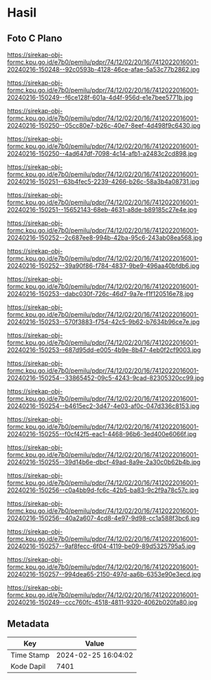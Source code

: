 # Hasil

## Foto C Plano

https://sirekap-obj-formc.kpu.go.id/e7b0/pemilu/pdpr/74/12/02/20/16/7412022016001-20240216-150248--92c0593b-4128-46ce-afae-5a53c77b2862.jpg

https://sirekap-obj-formc.kpu.go.id/e7b0/pemilu/pdpr/74/12/02/20/16/7412022016001-20240216-150249--f6ce128f-601a-4d4f-956d-e1e7bee5771b.jpg

https://sirekap-obj-formc.kpu.go.id/e7b0/pemilu/pdpr/74/12/02/20/16/7412022016001-20240216-150250--05cc80e7-b26c-40e7-8eef-4d498f9c6430.jpg

https://sirekap-obj-formc.kpu.go.id/e7b0/pemilu/pdpr/74/12/02/20/16/7412022016001-20240216-150250--4ad647df-7098-4c14-afb1-a2483c2cd898.jpg

https://sirekap-obj-formc.kpu.go.id/e7b0/pemilu/pdpr/74/12/02/20/16/7412022016001-20240216-150251--63b4fec5-2239-4266-b26c-58a3b4a08731.jpg

https://sirekap-obj-formc.kpu.go.id/e7b0/pemilu/pdpr/74/12/02/20/16/7412022016001-20240216-150251--15652143-68eb-4631-a8de-b89185c27e4e.jpg

https://sirekap-obj-formc.kpu.go.id/e7b0/pemilu/pdpr/74/12/02/20/16/7412022016001-20240216-150252--2c687ee8-994b-42ba-95c6-243ab08ea568.jpg

https://sirekap-obj-formc.kpu.go.id/e7b0/pemilu/pdpr/74/12/02/20/16/7412022016001-20240216-150252--39a90f86-f784-4837-9be9-496aa40bfdb6.jpg

https://sirekap-obj-formc.kpu.go.id/e7b0/pemilu/pdpr/74/12/02/20/16/7412022016001-20240216-150253--dabc030f-726c-46d7-9a7e-f1f120516e78.jpg

https://sirekap-obj-formc.kpu.go.id/e7b0/pemilu/pdpr/74/12/02/20/16/7412022016001-20240216-150253--570f3883-f754-42c5-9b62-b7634b96ce7e.jpg

https://sirekap-obj-formc.kpu.go.id/e7b0/pemilu/pdpr/74/12/02/20/16/7412022016001-20240216-150253--687d95dd-e005-4b9e-8b47-4eb0f2cf9003.jpg

https://sirekap-obj-formc.kpu.go.id/e7b0/pemilu/pdpr/74/12/02/20/16/7412022016001-20240216-150254--33865452-09c5-4243-9cad-82305320cc99.jpg

https://sirekap-obj-formc.kpu.go.id/e7b0/pemilu/pdpr/74/12/02/20/16/7412022016001-20240216-150254--b4615ec2-3d47-4e03-af0c-047d336c8153.jpg

https://sirekap-obj-formc.kpu.go.id/e7b0/pemilu/pdpr/74/12/02/20/16/7412022016001-20240216-150255--f0cf42f5-eac1-4468-96b6-3ed400e6066f.jpg

https://sirekap-obj-formc.kpu.go.id/e7b0/pemilu/pdpr/74/12/02/20/16/7412022016001-20240216-150255--39d14b6e-dbcf-49ad-8a9e-2a30c0b62b4b.jpg

https://sirekap-obj-formc.kpu.go.id/e7b0/pemilu/pdpr/74/12/02/20/16/7412022016001-20240216-150256--c0a4bb9d-fc6c-42b5-ba83-9c2f9a78c57c.jpg

https://sirekap-obj-formc.kpu.go.id/e7b0/pemilu/pdpr/74/12/02/20/16/7412022016001-20240216-150256--40a2a607-4cd8-4e97-9d98-cc1a588f3bc6.jpg

https://sirekap-obj-formc.kpu.go.id/e7b0/pemilu/pdpr/74/12/02/20/16/7412022016001-20240216-150257--9af8fecc-6f04-4119-be09-89d5325795a5.jpg

https://sirekap-obj-formc.kpu.go.id/e7b0/pemilu/pdpr/74/12/02/20/16/7412022016001-20240216-150257--994dea65-2150-497d-aa6b-6353e90e3ecd.jpg

https://sirekap-obj-formc.kpu.go.id/e7b0/pemilu/pdpr/74/12/02/20/16/7412022016001-20240216-150249--ccc760fc-4518-4811-9320-4062b020fa80.jpg


## Metadata

| Key        | Value               |
| ---------- | ------------------- |
| Time Stamp | 2024-02-25 16:04:02 |
| Kode Dapil | 7401                |



